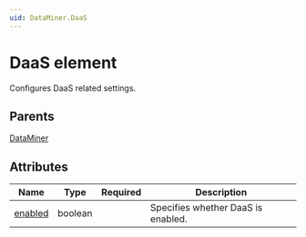 ```yaml
---
uid: DataMiner.DaaS
---
```


# DaaS element

Configures DaaS related settings.

## Parents

[DataMiner](xref:DataMiner)

## Attributes

| Name | Type | Required | Description |
| --- | --- | --- | --- |
| [enabled](xref:DataMiner.DaaS-enabled) | boolean |  | Specifies whether DaaS is enabled. |
